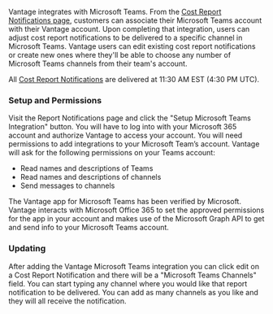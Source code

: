 Vantage integrates with Microsoft Teams. From the [Cost Report Notifications page](https://console.vantage.sh/report_notifications), customers can associate their Microsoft Teams account with their Vantage account. Upon completing that integration, users can adjust cost report notifications to be delivered to a specific channel in Microsoft Teams. Vantage users can edit existing cost report notifications or create new ones where they'll be able to choose any number of Microsoft Teams channels from their team's account.

All [Cost Report Notifications](/reports/) are delivered at 11:30 AM EST (4:30 PM UTC).

### Setup and Permissions
Visit the Report Notifications page and click the "Setup Microsoft Teams Integration" button. You will have to log into with your Microsoft 365 account and authorize Vantage to access your account. You will need permissions to add integrations to your Microsoft Team’s account. Vantage will ask for the following permissions on your Teams account:

* Read names and descriptions of Teams
* Read names and descriptions of channels
* Send messages to channels

The Vantage app for Microsoft Teams has been verified by Microsoft. Vantage interacts with Microsoft Office 365 to set the approved permissions for the app in your account and makes use of the Microsoft Graph API to get and send info to your Microsoft Teams account.

### Updating
After adding the Vantage Microsoft Teams integration you can click edit on a Cost Report Notification and there will be a "Microsoft Teams Channels" field. You can start typing any channel where you would like that report notification to be delivered. You can add as many channels as you like and they will all receive the notification.
